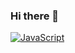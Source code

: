 ### Hi there 👋

[![JavaScript](https://img.shields.io/badge/--F7DF1E?logo=javascript&logoColor=000)](https://www.javascript.com/)

<!--
**RichardDev883/RichardDev883** is a ✨ _special_ ✨ repository because its `README.md` (this file) appears on your GitHub profile.

Here are some ideas to get you started:

- 🔭 I’m currently working on ...
- 🌱 I’m currently learning ...
- 👯 I’m looking to collaborate on ...
- 🤔 I’m looking for help with ...
- 💬 Ask me about ...
- 📫 How to reach me: ...
- 😄 Pronouns: ...
- ⚡ Fun fact: ...
-->
